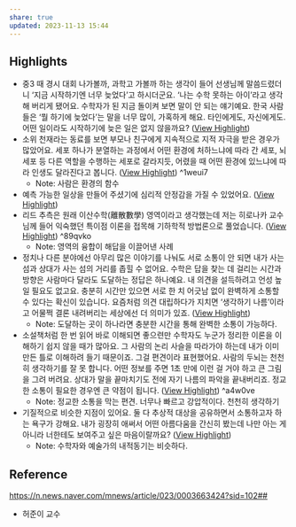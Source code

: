```yaml
---
share: true
updated: 2023-11-13 15:44
---
```



## Highlights
- 중3 때 경시 대회 나가볼까, 과학고 가볼까 하는 생각이 들어 선생님께 말씀드렸더니 ‘지금 시작하기엔 너무 늦었다’고 하시더군요. ‘나는 수학 못하는 아이’라고 생각해 버리게 됐어요. 수학자가 된 지금 돌이켜 보면 말이 안 되는 얘기예요. 한국 사람들은 ‘뭘 하기에 늦었다’는 말을 너무 많이, 가혹하게 해요. 타인에게도, 자신에게도. 어떤 일이라도 시작하기에 늦은 일은 없지 않을까요? ([View Highlight](https://read.readwise.io/read/01gmpqrxbaazh7hra3n0xse8zz))
- 소위 천재라는 동료를 보면 부모나 친구에게 지속적으로 지적 자극을 받은 경우가 많았어요. 세포 하나가 분열하는 과정에서 어떤 환경에 처하느냐에 따라 간 세포, 뇌 세포 등 다른 역할을 수행하는 세포로 갈라지듯, 어렸을 때 어떤 환경에 있느냐에 따라 인생도 달라진다고 봅니다. ([View Highlight](https://read.readwise.io/read/01gmpqttawhzyt41q9e1ffzxg2)) ^1weui7
    - Note: 사람은 환경의 함수
- 예측 가능한 일상을 만들어 주셨기에 심리적 안정감을 가질 수 있었어요. ([View Highlight](https://read.readwise.io/read/01gmpqw1awzgz63e2rhmhgmsw1))
- 리드 추측은 원래 이산수학(離散數學) 영역이라고 생각했는데 저는 히로나카 교수님께 들어 익숙했던 특이점 이론을 접목해 기하학적 방법론으로 풀었습니다. ([View Highlight](https://read.readwise.io/read/01gmpqzz540y2tk2b4mw8dcmak)) ^89qvko
    - Note: 영역의 융합이 해답을 이끌어낸 사례
- 정치나 다른 분야에선 아무리 많은 이야기를 나눠도 서로 소통이 안 되면 내가 사는 섬과 상대가 사는 섬의 거리를 좁힐 수 없어요. 수학은 답을 찾는 데 걸리는 시간과 방향은 사람마다 달라도 도달하는 정답은 하나예요. 내 의견을 설득하려고 언성 높일 필요도 없고요. 충분히 시간만 있으면 서로 한 치 어긋남 없이 완벽하게 소통할 수 있다는 확신이 있습니다. 요즘처럼 의견 대립하다가 지치면 ‘생각하기 나름’이라고 어물쩍 결론 내려버리는 세상에선 더 의미가 있죠. ([View Highlight](https://read.readwise.io/read/01gmpr47xmhnrt3rdke67a97vf))
    - Note: 도달하는 곳이 하나라면 충분한 시간을 통해 완벽한 소통이 가능하다.
- 소설책처럼 한 번 읽어 바로 이해되면 좋으련만 수학자도 누군가 정리한 이론을 이해하기 쉽지 않을 때가 많아요. 그 사람의 논리 사슬을 따라가야 하는데 내가 이미 만든 틀로 이해하려 들기 때문이죠. 그걸 편견이라 표현했어요. 사람의 두뇌는 천천히 생각하기를 잘 못 합니다. 어떤 정보를 주면 1초 만에 이런 걸 거야 하고 큰 그림을 그려 버려요. 상대가 말을 끝마치기도 전에 자기 나름의 파악을 끝내버리죠. 정교한 소통이 필요한 경우엔 큰 약점이 됩니다. ([View Highlight](https://read.readwise.io/read/01gmpr6kzk9gz7ck8jv4cbmaez)) ^a4w0ve
    - Note: 정교한 소통을 막는 편견. 너무나 빠르고 강압적이다. 천천히 생각하기
- 기질적으로 비슷한 지점이 있어요. 둘 다 추상적 대상을 공유하면서 소통하고자 하는 욕구가 강해요. 내가 굉장히 애써서 어떤 아름다움을 간신히 봤는데 나만 아는 게 아니라 너한테도 보여주고 싶은 마음이랄까요? ([View Highlight](https://read.readwise.io/read/01gmprchzk8mcybw0bwtg7hf3f))
    - Note: 수학자와 예술가의 내적동기는 비슷하다.


## Reference
https://n.news.naver.com/mnews/article/023/0003663424?sid=102##
- 허준이 교수